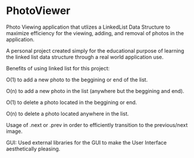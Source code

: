 # PhotoViewer
Photo Viewing application that utlizes a LinkedList Data Structure to maximize efficiency for the viewing, adding, and removal of photos in the application.

A personal project created simply for the educational purpose of learning the linked list data structure through a real world application use.

Benefits of using linked list for this project:

O(1) to add a new photo to the beggining or end of the list.

O(n) to add a new photo in the list (anywhere but the beggining and end).

O(1) to delete a photo located in the beggining or end.

O(n) to delete a photo located anywhere in the list.

Usage of .next or .prev in order to efficiently transition to the previous/next image.


GUI:
Used external libraries for the GUI to make the User Interface aesthetically pleasing.

